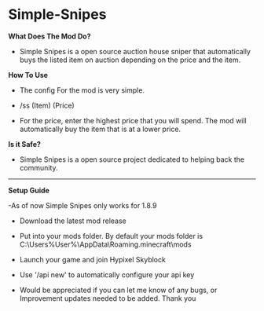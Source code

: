 # Simple-Snipes


**What Does The Mod Do?**
- Simple Snipes is a open source auction house sniper that automatically buys the listed item on auction depending on the price and the item.

**How To Use**

- The config For the mod is very simple. 

- /ss (Item) (Price)

- For the price, enter the highest price that you will spend. The mod will automatically buy the item that is at a lower price.

**Is it Safe?**

- Simple Snipes is a open source project dedicated to helping back the community.


---------------------------------------------------------------------------------------------------------------------

**Setup Guide**
 
 -As of now Simple Snipes only works for 1.8.9
 
- Download the latest mod release

- Put into your mods folder. By default your mods folder is C:\Users\%User%\AppData\Roaming\.minecraft\mods

- Launch your game and join Hypixel Skyblock

- Use '/api new' to automatically configure your api key




- Would be appreciated if you can let me know of any bugs, or Improvement updates needed to be added. Thank you

